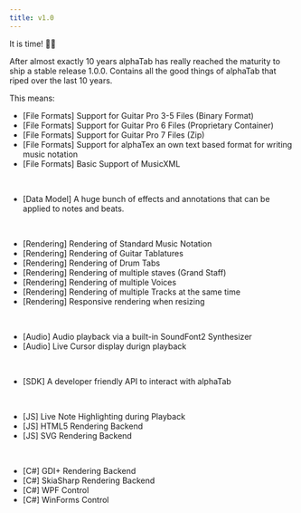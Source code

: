 ```yaml
---
title: v1.0
---
```


It is time! 🎉🎵 

After almost exactly 10 years alphaTab has really reached the maturity to ship 
a stable release 1.0.0. Contains all the good things of alphaTab that riped over the last 10 years.

This means: 

- [File Formats] Support for Guitar Pro 3-5 Files (Binary Format)
- [File Formats] Support for Guitar Pro 6 Files (Proprietary Container)
- [File Formats] Support for Guitar Pro 7 Files (Zip)
- [File Formats] Support for alphaTex an own text based format for writing music notation
- [File Formats] Basic Support of MusicXML
<br/>

- [Data Model] A huge bunch of effects and annotations that can be applied to notes and beats. 
<br/>

- [Rendering] Rendering of Standard Music Notation
- [Rendering] Rendering of Guitar Tablatures
- [Rendering] Rendering of Drum Tabs
- [Rendering] Rendering of multiple staves (Grand Staff)
- [Rendering] Rendering of multiple Voices 
- [Rendering] Rendering of multiple Tracks at the same time
- [Rendering] Responsive rendering when resizing 
<br/>

- [Audio] Audio playback via a built-in SoundFont2 Synthesizer
- [Audio] Live Cursor display durign playback
<br/>

- [SDK] A developer friendly API to interact with alphaTab
<br/>

- [JS] Live Note Highlighting during Playback
- [JS] HTML5 Rendering Backend
- [JS] SVG Rendering Backend
<br/>

- [C#] GDI+ Rendering Backend
- [C#] SkiaSharp Rendering Backend
- [C#] WPF Control
- [C#] WinForms Control